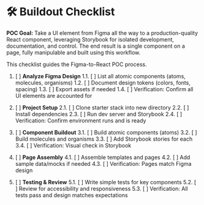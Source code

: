 # 🛠️ Buildout Checklist

**POC Goal:** Take a UI element from Figma all the way to a production-quality React component, leveraging Storybook for isolated development, documentation, and control. The end result is a single component on a page, fully manipulable and built using this workflow.

This checklist guides the Figma-to-React POC process.

1. [ ] **Analyze Figma Design**
    1.1. [ ] List all atomic components (atoms, molecules, organisms)
    1.2. [ ] Document design tokens (colors, fonts, spacing)
    1.3. [ ] Export assets if needed
    1.4. [ ] Verification: Confirm all UI elements are accounted for

2. [ ] **Project Setup**
    2.1. [ ] Clone starter stack into new directory
    2.2. [ ] Install dependencies
    2.3. [ ] Run dev server and Storybook
    2.4. [ ] Verification: Confirm environment runs and is ready

3. [ ] **Component Buildout**
    3.1. [ ] Build atomic components (atoms)
    3.2. [ ] Build molecules and organisms
    3.3. [ ] Add Storybook stories for each
    3.4. [ ] Verification: Visual check in Storybook

4. [ ] **Page Assembly**
    4.1. [ ] Assemble templates and pages
    4.2. [ ] Add sample data/mocks if needed
    4.3. [ ] Verification: Pages match Figma design

5. [ ] **Testing & Review**
    5.1. [ ] Write simple tests for key components
    5.2. [ ] Review for accessibility and responsiveness
    5.3. [ ] Verification: All tests pass and design matches expectations